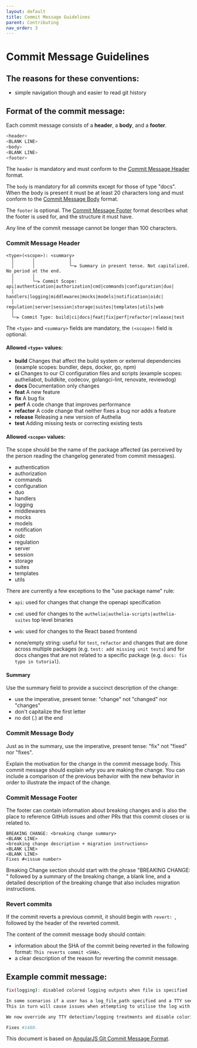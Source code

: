 ```yaml
---
layout: default
title: Commit Message Guidelines
parent: Contributing
nav_order: 3
---
```


# Commit Message Guidelines

## The reasons for these conventions:

- simple navigation though and easier to read git history

## Format of the commit message:

Each commit message consists of a **header**, a **body**, and a **footer**.

```bash
<header>
<BLANK LINE>
<body>
<BLANK LINE>
<footer>
```

The `header` is mandatory and must conform to the [Commit Message Header](#commit-message-header) format.

The `body` is mandatory for all commits except for those of type "docs".
When the body is present it must be at least 20 characters long and must conform to the 
[Commit Message Body](#commit-message-body) format.

The `footer` is optional. The [Commit Message Footer](#commit-message-footer) format describes what the footer is used 
for, and the structure it must have.

Any line of the commit message cannot be longer than 100 characters.

### Commit Message Header

```
<type>(<scope>): <summary>
  │       │             │
  │       │             └─⫸ Summary in present tense. Not capitalized. No period at the end.
  │       │
  │       └─⫸ Commit Scope: api|authentication|authorization|cmd|commands|configuration|duo|
  │                          handlers|logging|middlewares|mocks|models|notification|oidc|
  │                          regulation|server|session|storage|suites|templates|utils|web
  │
  └─⫸ Commit Type: build|ci|docs|feat|fix|perf|refactor|release|test
```

The `<type>` and `<summary>` fields are mandatory, the `(<scope>)` field is optional.

#### Allowed `<type>` values:

* **build** Changes that affect the build system or external dependencies 
  (example scopes: bundler, deps, docker, go, npm)
* **ci** Changes to our CI configuration files and scripts 
  (example scopes: autheliabot, buildkite, codecov, golangci-lint, renovate, reviewdog)
* **docs** Documentation only changes
* **feat** A new feature
* **fix** A bug fix
* **perf** A code change that improves performance
* **refactor** A code change that neither fixes a bug nor adds a feature
* **release** Releasing a new version of Authelia
* **test** Adding missing tests or correcting existing tests

#### Allowed `<scope>` values:

The scope should be the name of the package affected 
(as perceived by the person reading the changelog generated from commit messages).

* authentication
* authorization
* commands
* configuration
* duo
* handlers
* logging
* middlewares
* mocks
* models
* notification
* oidc
* regulation
* server
* session
* storage
* suites
* templates
* utils

There are currently a few exceptions to the "use package name" rule:

* `api`: used for changes that change the openapi specification

* `cmd`: used for changes to the `authelia|authelia-scripts|authelia-suites` top level binaries

* `web`: used for changes to the React based frontend

* none/empty string: useful for `test`, `refactor` and changes that are done across multiple packages 
  (e.g. `test: add missing unit tests`) and for docs changes that are not related to a 
  specific package (e.g. `docs: fix typo in tutorial`).

#### Summary

Use the summary field to provide a succinct description of the change:

* use the imperative, present tense: "change" not "changed" nor "changes"
* don't capitalize the first letter
* no dot (.) at the end


### Commit Message Body

Just as in the summary, use the imperative, present tense: "fix" not "fixed" nor "fixes".

Explain the motivation for the change in the commit message body. This commit message should explain _why_ you are 
making the change. You can include a comparison of the previous behavior with the new behavior in order to illustrate 
the impact of the change.


### Commit Message Footer

The footer can contain information about breaking changes and is also the place to reference GitHub issues and other PRs 
that this commit closes or is related to.

```
BREAKING CHANGE: <breaking change summary>
<BLANK LINE>
<breaking change description + migration instructions>
<BLANK LINE>
<BLANK LINE>
Fixes #<issue number>
```

Breaking Change section should start with the phrase "BREAKING CHANGE: " followed by a summary of the breaking change, a 
blank line, and a detailed description of the breaking change that also includes migration instructions.


### Revert commits

If the commit reverts a previous commit, it should begin with `revert: `, followed by the header of the reverted commit.

The content of the commit message body should contain:

- information about the SHA of the commit being reverted in the following format: `This reverts commit <SHA>`,
- a clear description of the reason for reverting the commit message.


## Example commit message:

```bash
fix(logging): disabled colored logging outputs when file is specified

In some scenarios if a user has a log_file_path specified and a TTY seems to be detected this causes terminal coloring outputs to be written to the file.
This in turn will cause issues when attempting to utilise the log with the provided fail2ban regexes.

We now override any TTY detection/logging treatments and disable coloring/removal of the timestamp when a user is utilising the text based logger to a file.

Fixes #1480.
```

This document is based on [AngularJS Git Commit Message Format].

[AngularJS Git Commit Message Format]: https://github.com/angular/angular/blob/master/CONTRIBUTING.md#commit